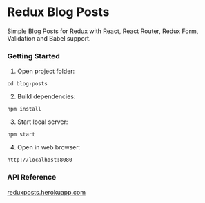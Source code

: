 # Redux Blog Posts
Simple Blog Posts for Redux with React, React Router, Redux Form, Validation and Babel support.

### Getting Started

1. Open project folder:
```
cd blog-posts
```

2. Build dependencies:
```
npm install
```

3. Start local server:
```
npm start
```

4. Open in web browser:
```
http://localhost:8080
```

### API Reference
[reduxposts.herokuapp.com](http://reduxposts.herokuapp.com/)
